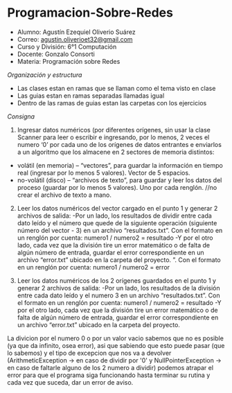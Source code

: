 # Programacion-Sobre-Redes
- Alumno: Agustín Ezequiel Oliverio Suárez
- Correo: agustin.oliverioet32@gmail.com
- Curso y División: 6°1 Computación
- Docente: Gonzalo Consorti
- Materia: Programación sobre Redes

*Organización y estructura*
- Las clases estan en ramas que se llaman como el tema visto en clase
- Las guias estan en ramas separadas llamadas igual
- Dentro de las ramas de guias estan las carpetas con los ejercicios

*Consigna*
1) Ingresar datos numéricos (por diferentes orígenes, sin usar la clase Scanner para leer o
escribir e ingresando, por lo menos, 2 veces el numero ‘0’ por cada uno de los orígenes de
datos entrantes e enviarlos a un algoritmo que los almacene en 2 sectores de memoria
distintos:
- volátil (en memoria) – “vectores”, para guardar la información en tiempo real (ingresar
por lo menos 5 valores). Vector de 5 espacios.
- no-volátil (disco) – “archivos de texto”, para guardar y leer los datos del proceso (guardar
por lo menos 5 valores). Uno por cada renglón. //no crear el archivo de texto a mano.


2) Leer los datos numéricos del vector cargado en el punto 1 y generar 2 archivos de salida:
-Por un lado, los resultados de dividir entre cada dato leído y el número que quede de la
siguiente operación (siguiente número del vector - 3) en un archivo “resultados.txt”. Con el
formato en un renglón por cuenta: numero1 / numero2 = resultado
-Y por el otro lado, cada vez que la división tire un error matemático o de falta de algún
número de entrada, guardar el error correspondiente en un archivo “error.txt” ubicado en
la carpeta del proyecto. ”. Con el formato en un renglón por cuenta: numero1 / numero2 =
error


3) Leer los datos numéricos de los 2 orígenes guardados en el punto 1 y generar 2 archivos
de salida:
-Por un lado, los resultados de la división entre cada dato leído y el numero 3 en un archivo
“resultados.txt”. Con el formato en un renglón por cuenta: numero1 / numero2 = resultado
-Y por el otro lado, cada vez que la división tire un error matemático o de falta de algún
número de entrada, guardar el error correspondiente en un archivo “error.txt” ubicado en
la carpeta del proyecto.

La divicion por el numero 0 o por un valor vacio sabemos que no es posible (ya que da infinito, osea
error), asi que sabiendo que esto puede pasar (que lo sabemos) y el tipo de excepcion que nos va a
devolver (ArithmeticException -> en caso de dividir por '0' y NullPointerException -> en caso de
faltarle alguno de los 2 numero a dividir) podemos atrapar el error para que el programa siga
funcionando hasta terminar su rutina y cada vez que suceda, dar un error de aviso.
